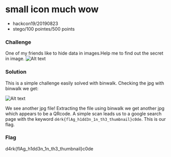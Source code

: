 # small icon much wow
* hackcon19/20190823
* stego/100 pointes/500 points

### Challenge
One of my friends like to hide data in images.Help me to find out the secret in image.
![Alt text](https://github.com/crystalwwj/CTF-Starters/tree/master/stego/src/stegohackcon19.jpg)

### Solution
This is a simple challenge easily solved with binwalk.
Checking the jpg with binwalk we get:

![Alt text](https://github.com/crystalwwj/CTF-Starters/tree/master/stego/src/stegohackcon19solve.png)

We see another jpg file! Extracting the file using binwalk we get another jpg which appears to be a QRcode. A simple scan leads us to a google search page with the keyword `d4rk{flAg_h1dd3n_1n_th3_thumbnail}c0de`.
This is our flag.

### Flag
d4rk{flAg_h1dd3n_1n_th3_thumbnail}c0de

